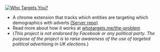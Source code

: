 [![Who Targets You?](https://whotargets.me/wp-content/uploads/2017/04/logo-small-3.png)](https://whotargets.me)
* A chrome extension that tracks which entities are targeting which demographics with adverts [(Server repo)](https://github.com/stunningpixels/Who-Targets-Me-Backend)
* Read more about how it works at [whotargets.me/the-problem](https://whotargets.me/the-problem)
* (*This project is not endorsed by Facebook or any political party. The purpose of the project is to raise awareness of the use of targeted political advertising in UK elections.*)
